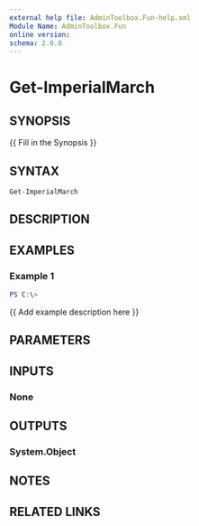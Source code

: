 ```yaml
---
external help file: AdminToolbox.Fun-help.xml
Module Name: AdminToolbox.Fun
online version:
schema: 2.0.0
---
```


# Get-ImperialMarch

## SYNOPSIS
{{ Fill in the Synopsis }}

## SYNTAX

```
Get-ImperialMarch
```

## DESCRIPTION


## EXAMPLES

### Example 1
```powershell
PS C:\> 
```

{{ Add example description here }}

## PARAMETERS

## INPUTS

### None

## OUTPUTS

### System.Object
## NOTES

## RELATED LINKS
